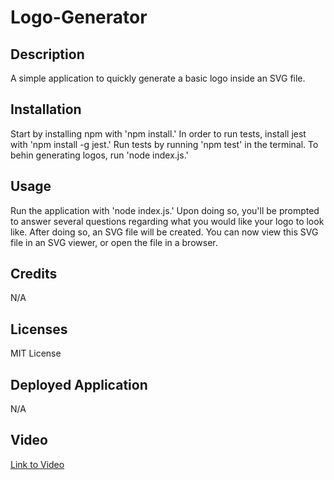 # Logo-Generator

## Description

A simple application to quickly generate a basic logo inside an SVG file.

## Installation

Start by installing npm with 'npm install.'
In order to run tests, install jest with 'npm install -g jest.'
Run tests by running 'npm test' in the terminal.
To behin generating logos, run 'node index.js.'

## Usage

Run the application with 'node index.js.' Upon doing so, you'll be prompted to answer several questions regarding what you would like your logo to look like. After doing so, an SVG file will be created.
You can now view this SVG file in an SVG viewer, or open the file in a browser.


## Credits

N/A

## Licenses

MIT License

## Deployed Application

N/A

## Video

[Link to Video](https://drive.google.com/file/d/1AlAixvPj_f7MaliptHQiUQeNPzzuN2B2/view?usp=sharing)

